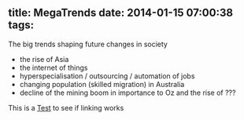 title: MegaTrends
date: 2014-01-15 07:00:38
tags:
---

The big trends shaping future changes in society

- the rise of Asia
- the internet of things
- hyperspecialisation / outsourcing / automation of jobs
- changing population (skilled migration) in Australia
- decline of the mining boom in importance to Oz and the rise of ???

This is a [Test](test.html) to see if linking works

